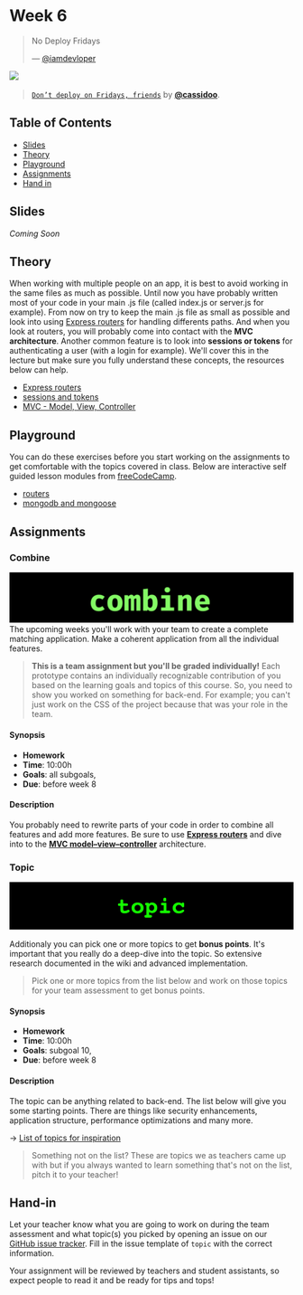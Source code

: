 # Week 6

> No Deploy Fridays
>
> — [@iamdevloper][quote-author]

[![][inspiration-cover]][inspiration-link]

> [`Don’t deploy on Fridays, friends`][inspiration-link] by
> [**@cassidoo**][inspiration-author].

## Table of Contents

*  [Slides](#slides)
*  [Theory](#theory)
*  [Playground](#Playground)
*  [Assignments](#assignments)
*  [Hand in](#hand-in)

## Slides

_Coming Soon_

## Theory

When working with multiple people on an app, it is best to avoid working in the same files as much as possible. Until now you have probably written most of your code in your main .js file (called index.js or server.js for example). From now on try to keep the main .js file as small as possible and look into using [Express routers][express-routers] for handling differents paths. And when you look at routers, you will probably come into contact with the  **MVC architecture**. Another common feature is to look into **sessions or tokens** for authenticating a user (with a login for example). We'll cover this in the lecture but make sure you fully understand these concepts, the resources below can help.

*  [Express routers][express-routers]
*  [sessions and tokens](https://www.youtube.com/watch?v=GhrvZ5nUWNg)
*  [MVC - Model, View, Controller][model–view–controller]

## Playground
You can do these exercises before you start working on the assignments to get comfortable with the topics covered in class. Below are interactive self guided lesson modules from [freeCodeCamp](https://www.freecodecamp.org/learn).

*  [routers](https://developer.mozilla.org/en-US/docs/Learn/Server-side/Express_Nodejs/routes)
*  [mongodb and mongoose](https://www.freecodecamp.org/learn/back-end-development-and-apis/#mongodb-and-mongoose)

## Assignments

### Combine

![Combine banner](assets/banners/combine.png)
The upcoming weeks you'll work with your team to create a complete matching application. Make a coherent application from all the individual features.

> **This is a team assignment but you'll be graded individually!** Each prototype contains an individually recognizable contribution of you based on the learning goals and topics of this course. So, you need to show you worked on something for back-end. For example; you can't just work on the CSS of the project because that was your role in the team.

#### Synopsis

*   **Homework**
*   **Time**: 10:00h
*   **Goals**: all subgoals,
*   **Due**: before week 8

#### Description

You probably need to rewrite parts of your code in order to combine all features and add more features. Be sure to use **[Express routers][express-routers]** and dive into to the **[MVC model–view–controller][model–view–controller]** architecture. 


### Topic

![Topic banner](assets/banners/topic.jpg)

Additionaly you can pick one or more topics to get **bonus points**. It's important that you really do a deep-dive into the topic. So extensive research documented in the wiki and advanced implementation.

> Pick one or more topics from the list below and work on those topics for your team assessment to get bonus points.

#### Synopsis

*   **Homework**
*   **Time**: 10:00h
*   **Goals**: subgoal 10,
*   **Due**: before week 8

#### Description
The topic can be anything related to back-end. The list below will give you some starting points. There are things like security enhancements, application structure, performance optimizations and many more.

→ [List of topics for inspiration][topics]

> Something not on the list? These are topics we as teachers came up with but if you always wanted to learn something that's not on the list, pitch it to your teacher!

## Hand-in

Let your teacher know what you are going to work on during the team assessment and what topic(s) you picked by opening an issue on our [GitHub issue tracker][issues]. Fill in the issue template of `topic` with the correct information.

Your assignment will be reviewed by teachers and student assistants, so expect people to read it and be ready for tips and tops!

[quote-author]: https://twitter.com/iamdevloper/status/1108993784132587520
[inspiration-cover]: assets/images/deploy-tweet.png
[inspiration-link]: https://twitter.com/cassidoo/status/1154809678607446016?lang=en
[inspiration-author]: https://twitter.com/cassidoo

[express-routers]: https://expressjs.com/en/guide/routing.html#express-router
[model–view–controller]: https://en.wikipedia.org/wiki/Model–view–controller

[issues]: https://github.com/cmda-bt/be-course-22-23/issues
[topics]: /topics.md
